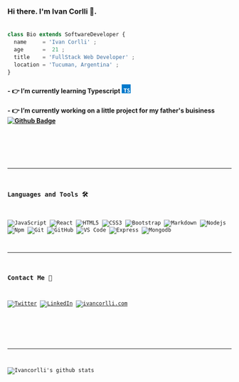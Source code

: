 ### Hi there.  I'm Ivan Corlli 👋.
<!--
**ivancorlli/ivancorlli** is a ✨ _special_ ✨ repository because its `README.md` (this file) appears on your GitHub profile.

Here are some ideas to get you started:

- 🔭 I’m currently working on ...
- 🌱 I’m currently learning ...
- 👯 I’m looking to collaborate on ...
- 🤔 I’m looking for help with ...
- 💬 Ask me about ...
- 📫 How to reach me: ...
- 😄 Pronouns: ...
- ⚡ Fun fact: ...
-->

```js

class Bio extends SoftwareDeveloper {
  name     = 'Ivan Corlli' ;
  age      =  21 ;
  title    = 'FullStack Web Developer' ;
  location = 'Tucuman, Argentina' ;
}

```
#### - 	:point_right: I’m currently learning Typescript <code><img height="20" src="https://raw.githubusercontent.com/github/explore/80688e429a7d4ef2fca1e82350fe8e3517d3494d/topics/typescript/typescript.png"></code>
  
#### - 	:point_right: I’m currently working on a little project for my father's buisiness   [![Github Badge](https://img.shields.io/badge/-Repo-black?style=flat&logo=Github&logoColor=white&link=https://github.com/ivancorlli/Lubricentro)](https://github.com/ivancorlli/Lubrinoa/tree/dev) <code>
<br />

---
### Languages and Tools 🛠 

![JavaScript](https://img.shields.io/badge/-JavaScript-%23F7DF1C?style=flat-square&logo=javascript&logoColor=000000&labelColor=%23F7DF1C&color=%23FFCE5A)
![React](https://img.shields.io/badge/-React-61DAFB?style=flat-square&logo=react&logoColor=ffffff)
![HTML5](https://img.shields.io/badge/-HTML5-%23E44D27?style=flat-square&logo=html5&logoColor=ffffff)
![CSS3](https://img.shields.io/badge/-CSS3-%231572B6?style=flat-square&logo=css3)
![Bootstrap](https://img.shields.io/badge/-Bootstrap-563D7C?style=flat-square&logo=Bootstrap)
![Markdown](https://img.shields.io/badge/-Markdown-000000?style=flat-square&logo=markdown)
![Nodejs](https://img.shields.io/badge/-Nodejs-339933?style=flat-square&logo=Node.js&logoColor=ffffff)
![Npm](https://img.shields.io/badge/-npm-CB3837?style=flat-square&logo=npm)
![Git](https://img.shields.io/badge/-Git-%23F05032?style=flat-square&logo=git&logoColor=%23ffffff)
![GitHub](https://img.shields.io/badge/-GitHub-181717?style=flat-square&logo=github)
![VS Code](http://img.shields.io/badge/-VS%20Code-007ACC?style=flat-square&logo=visual-studio-code&logoColor=ffffff)
![Express](http://img.shields.io/badge/-Express-231572B6?style=flat-square&logo=express&logoColor=ffffff)
![Mongodb](http://img.shields.io/badge/-Mongodb-231572B6?style=flat-square&logo=mongodb&logoColor=ffffff)

---


### Contact Me 	:round_pushpin:

[![Twitter](https://img.shields.io/badge/-TWITTER-0077B5?style=for-the-badge&logo=twitter&logoColor=white)](https://twitter.com/ivancorlli)
[![LinkedIn](https://img.shields.io/badge/-LINKEDIN-0077B5?style=for-the-badge&logo=linkedin&logoColor=white)](https://www.linkedin.com/in/ivan-corlli-01037b216/)
[![ivancorlli.com](https://img.shields.io/badge/-IVANCORLLI.COM-000000?style=for-the-badge&logo=react&logoColor=white)](https://ivancorlli.netlify.app/)

<br/>

---

![Ivancorlli's github stats](https://github-readme-stats.vercel.app/api?username=ivancorlli&hide=["stars"]&show_icons=true&theme=synthwave) 
